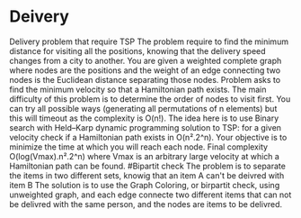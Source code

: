 # Deivery
Delivery problem that require TSP
The problem require to find the minimum distance for visiting all the positions, knowing that the delivery speed changes from a city to another.
You are given a weighted complete graph where nodes are the positions and the weight of an edge 
connecting two nodes is the Euclidean distance separating those nodes. Problem asks to find the 
minimum velocity so that a Hamiltonian path exists.
The main difficulty of this problem is to determine the order of nodes to visit first. You can try 
all possible ways (generating all permutations of n elements) but this will timeout as the complexity is O(n!).
The idea here is to use Binary search with Held–Karp dynamic programming solution to TSP: for a given 
velocity check if a Hamiltonian path exists in O(n².2^n). Your objective is to minimize the time at which you will reach each node.
Final complexity O(log(Vmax).n².2^n) where Vmax is an arbitrary large velocity at which a Hamiltonian path can be found.
#Bipartit check 
The problem is to separate the items in two different sets, knowig that an item A can't be deivred with item B
The solution is to use the Graph Coloring,  or birpartit check, using unweighted graph, and each edge connecte two different items 
that can not be delivred with the same person, and the nodes are items to be delivred.

